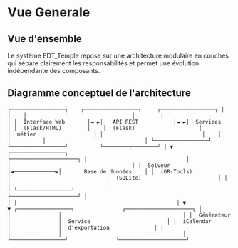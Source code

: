 # Vue Generale

## Vue d'ensemble

Le système EDT_Temple repose sur une architecture modulaire en couches qui sépare clairement les responsabilités et permet une évolution indépendante des composants.

## Diagramme conceptuel de l'architecture


`┌─────────────────┐    ┌─────────────────┐     ┌─────────────────┐
│                               │    │                                 │        │                              │
│  Interface Web       │◄─►│   API REST           │◄─►│  Services               │
│  (Flask/HTML)        │    │  (Flask)                    │         │  métier                  │
│                               │    │                               │          │                               │
└─────────────────┘    └─────────────────┘          └────────┬────────┘
                                                       │
                                                       ▼
       ┌─────────────────┐                              ┌─────────────────────┐
       │                               │                              │                                      │
       │  Solveur                 │◄─────────────►│       Base de données    │
       │  (OR-Tools)            │                              │  (SQLite)                        │
       │                               │                              │                                      │
       └─────────────────┘                              └─────────────────────┘
              │                                                  │
              │                                                  │
              ▼                                                ▼
       ┌─────────────────┐               ┌─────────────────────┐
       │                               │               │                                      │
       │  Générateur           │               │  Service                        │
       │  iCalendar              │               │  d'exportation              │
       │                               │               │                                      │
       └─────────────────┘               └─────────────────────┘`

